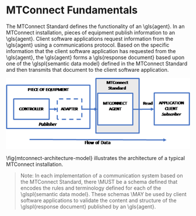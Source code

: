 # MTConnect Fundamentals

The MTConnect Standard defines the functionality of an \gls{agent}.  In an MTConnect installation, pieces of equipment publish information to an \gls{agent}.  Client software applications request information from the \gls{agent} using a communications protocol.  Based on the specific information that the client software application has requested from the \gls{agent}, the \gls{agent} forms a \gls{response document} based upon one of the \glspl{semantic data model} defined in the MTConnect Standard and then transmits that document to the client software application.  

![MTConnect Architecture Model](figures/mtconnect-architecture-model.png "mtconnect-architecture-model")

\fig{mtconnect-architecture-model} illustrates the architecture of a typical MTConnect installation. 

> Note: In each implementation of a communication system based on the MTConnect Standard, there \MUST be a schema defined that encodes the rules and terminology defined for each of the \glspl{semantic data model}.  These schemas \MAY be used by client software applications to validate the content and structure of the \glspl{response document} published by an \gls{agent}.

